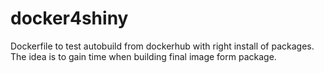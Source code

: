 # docker4shiny
Dockerfile to test autobuild from dockerhub with right install of packages. The idea is to gain time when building final image form package.
